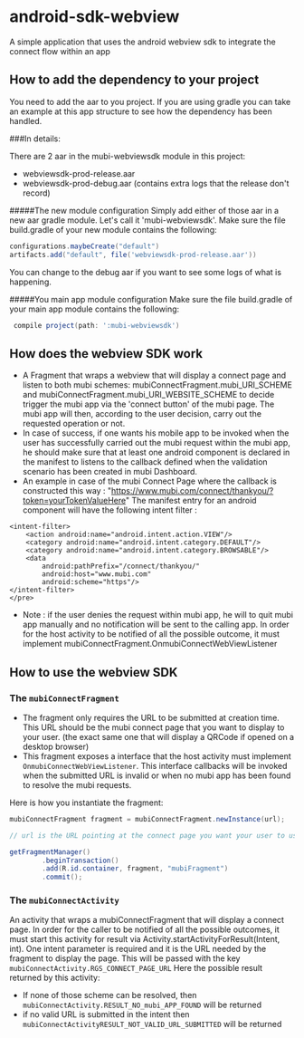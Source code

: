 android-sdk-webview 
===================
A simple application that uses the android webview sdk to integrate the connect flow within an app

How to add the dependency to your project
----------------------------------------- 
You need to add the aar to you project. If you are using gradle you can take an example at this app
structure to see how the dependency has been handled.

###In details: 
  
There are 2 aar in the mubi-webviewsdk module in this project:
* webviewsdk-prod-release.aar
* webviewsdk-prod-debug.aar (contains extra logs that the release don't record)

#####The new module configuration
Simply add either of those aar in a new aar gradle module. Let's call it 'mubi-webviewsdk'.
Make sure the file build.gradle of your new module contains the following:
```groovy
configurations.maybeCreate("default")
artifacts.add("default", file('webviewsdk-prod-release.aar'))
```
You can change to the debug aar if you want to see some logs of what is happening.

#####You main app module configuration
Make sure the file build.gradle of your main app module contains the following:
```groovy
 compile project(path: ':mubi-webviewsdk')
``` 

How does the webview SDK work
-----------------------------

* A Fragment that wraps a webview that will display a connect page and listen to both mubi schemes: mubiConnectFragment.mubi_URI_SCHEME
and mubiConnectFragment.mubi_URI_WEBSITE_SCHEME to decide trigger the mubi app via the 'connect button' of the mubi page. The mubi app
will then, according to the user decision, carry out the requested operation or not.
* In case of success, if one wants his mobile app to be invoked when the user has successfully carried out the mubi request within the mubi app,
he should make sure that at least one android component is declared in the manifest to listens to the callback defined when the
validation scenario has been created in mubi Dashboard.
* An example in case of the mubi Connect Page where the callback is constructed this way : "https://www.mubi.com/connect/thankyou/?token=yourTokenValueHere"
The manifest entry for an android component will have the following intent filter :
```html<pre>
<intent-filter>
    <action android:name="android.intent.action.VIEW"/>
    <category android:name="android.intent.category.DEFAULT"/>
    <category android:name="android.intent.category.BROWSABLE"/>
    <data
        android:pathPrefix="/connect/thankyou/"
        android:host="www.mubi.com"
        android:scheme="https"/>
</intent-filter>
</pre>
```
* Note : if the user denies the request within mubi app, he will to quit mubi app manually and no notification will be sent to the calling app.
In order for the host activity to be notified of all the possible outcome, it must implement mubiConnectFragment.OnmubiConnectWebViewListener

How to use the webview SDK
--------------------------
### The ```mubiConnectFragment```
* The fragment only requires the URL to be submitted at creation time. This URL should be the mubi connect
page that you want to display to your user. (the exact same one that will display a QRCode if opened on a desktop browser)
* This fragment exposes a interface that the host activity must implement ```OnmubiConnectWebViewListener```.
This interface callbacks will be invoked when the submitted URL is invalid or when no mubi app has been found to resolve
the mubi requests.

Here is how you instantiate the fragment:
```java
mubiConnectFragment fragment = mubiConnectFragment.newInstance(url);

// url is the URL pointing at the connect page you want your user to use

getFragmentManager()
        .beginTransaction()
        .add(R.id.container, fragment, "mubiFragment")
        .commit();
```
### The ```mubiConnectActivity```
An activity that wraps a mubiConnectFragment that will display a connect page.
In order for the caller to be notified of all the possible outcomes, it must start this activity for result
via Activity.startActivityForResult(Intent, int). One intent parameter is required and it is the URL needed by the
fragment to display the page. This will be passed with the key ```mubiConnectActivity.RGS_CONNECT_PAGE_URL```
Here the possible result returned by this activity:
* If none of those scheme can be resolved, then ```mubiConnectActivity.RESULT_NO_mubi_APP_FOUND``` will be returned</li>
* if no valid URL is submitted in the intent then ```mubiConnectActivityRESULT_NOT_VALID_URL_SUBMITTED``` will be returned</li>